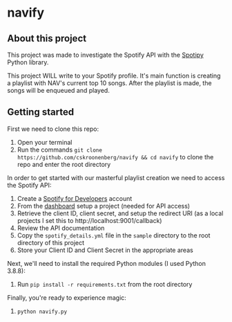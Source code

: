 # navify

## About this project
This project was made to investigate the Spotify API with the [Spotipy](https://spotipy.readthedocs.io/en/2.18.0/#) Python library.

This project WILL write to your Spotify profile. It's main function is creating a playlist with NAV's current top 10 songs. After the playlist is made, the songs will be enqueued and played.

## Getting started
First we need to clone this repo:
1. Open your terminal
2. Run the commands `git clone https://github.com/cskroonenberg/navify && cd navify` to clone the repo and enter the root directory

In order to get started with our masterful playlist creation we need to access the Spotify API:
1. Create a [Spotify for Developers](https://developer.spotify.com/) account
2. From the [dashboard](https://developer.spotify.com/dashboard/login) setup a project (needed for API access)
3. Retrieve the client ID, client secret, and setup the redirect URI (as a local projects I set this to http://localhost:9001/callback)
4. Review the API documentation
5. Copy the `spotify_details.yml` file in the `sample` directory to the root directory of this project
6. Store your Client ID and Client Secret in the appropriate areas

Next, we'll need to install the required Python modules (I used Python 3.8.8):
1. Run `pip install -r requirements.txt` from the root directory

Finally, you're ready to experience magic:
1. `python navify.py`
